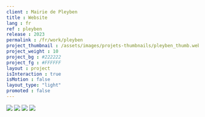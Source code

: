 ```yaml
---
client : Mairie de Pleyben
title : Website
lang : fr
ref : pleyben
release : 2023
permalink : /fr/work/pleyben
project_thumbnail : /assets/images/projets-thumbnails/pleyben_thumb.webp
project_weight : 10
project_bg : #222222
project_fg : #FFFFFF
layout : project
isInteraction : true
isMotion : false
layout_type: "light"
promoted : false
---
```


![](/assets/images/projets/pleyben-1.webp)
![](/assets/images/projets/pleyben-2.webp)
![](/assets/images/projets/pleyben-3.webp)
![](/assets/images/projets/pleyben-4.webp)

